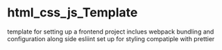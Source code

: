 # html_css_js_Template

template for setting up a frontend project
inclues webpack bundling and configuration along side
esliint set up for styling compatiple with prettier
